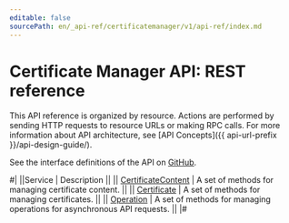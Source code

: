 ```yaml
---
editable: false
sourcePath: en/_api-ref/certificatemanager/v1/api-ref/index.md
---
```


# Certificate Manager API: REST reference

This API reference is organized by resource. Actions are performed by sending HTTP requests to resource URLs or making RPC calls. For more information about API architecture, see [API Concepts]({{ api-url-prefix }}/api-design-guide/).

See the interface definitions of the API on [GitHub](https://github.com/yandex-cloud/cloudapi).

#|
||Service | Description ||
|| [CertificateContent](CertificateContent/index.md) | A set of methods for managing certificate content. ||
|| [Certificate](Certificate/index.md) | A set of methods for managing certificates. ||
|| [Operation](Operation/index.md) | A set of methods for managing operations for asynchronous API requests. ||
|#